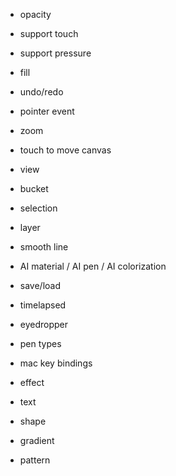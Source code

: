 
- opacity
- support touch
- support pressure
- fill
- undo/redo
- pointer event
- zoom
- touch to move canvas

- view
- bucket
- selection
- layer
- smooth line
- AI material / AI pen / AI colorization
- save/load
- timelapsed
- eyedropper
- pen types
- mac key bindings
- effect
- text
- shape
- gradient
- pattern
